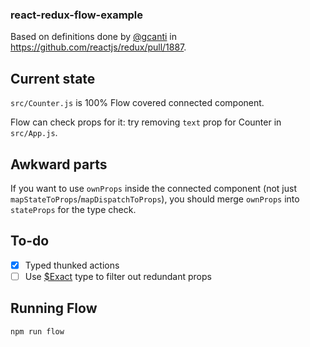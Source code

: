 ### react-redux-flow-example

Based on definitions done by [@gcanti](https://github.com/gcanti) in https://github.com/reactjs/redux/pull/1887.

## Current state

`src/Counter.js` is 100% Flow covered connected component.

Flow can check props for it: try removing `text` prop for Counter in `src/App.js`.

## Awkward parts

If you want to use `ownProps` inside the connected component (not just `mapStateToProps`/`mapDispatchToProps`), you should merge `ownProps` into `stateProps` for the type check.

## To-do

- [x] Typed thunked actions
- [ ] Use [$Exact](https://github.com/facebook/flow/tree/master/newtests/exact) type to filter out redundant props

## Running Flow

`npm run flow`
